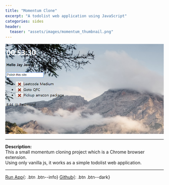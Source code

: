 ```yaml
---
title: "Momentum Clone"
excerpt: "A todolist web application using JavaScript"
categories: sides
header:
  teaser: "assets/images/momentum_thumbnail.png"
---
```


![Forfun_thumnail](/assets/images/momentum_page.png)

---
**Description:**  
This a small momentum cloning project which is a Chrome browser extension.  
Using only vanilla js, it works as a simple todolist web application.

---
[Run App](https://jaykop.github.io/nomadcoders/vanilla_js/momentum_clone/index.html){: .btn .btn--info}
[Github](https://github.com/jaykop/nomadcoders/tree/master/vanilla_js/momentum_clone){: .btn .btn--dark}
